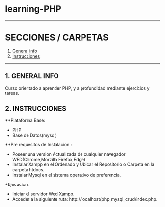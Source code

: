 # learning-PHP

---


# SECCIONES / CARPETAS

1. [ General info](#general-info)
2. [ Instrucciones](#instrucciones)

---

## 1. GENERAL INFO

Curso orientado a aprender PHP, y a profundidad mediante ejercicios y tareas.


## 2. INSTRUCCIONES

\*\*Plataforma Base:

- PHP
- Base de Datos(mysql)

\*\*Pre requesitos de Instalacion :

- Poseer una version Actualizada de cualquier navegador WED(Chrome,Morzilla
  Firefox,Edge)
- Instalar Xampp en el Ordenado y Ubicar el Repositorio o Carpeta en la carpeta
  htdocs.
- Instalar Mysql en el sistema operativo de preferencia.

\*Ejecucion:

- Iniciar el servidor Wed Xampp.
- Acceder a la siguiente ruta: http://localhost/php_mysql_crud/index.php.

